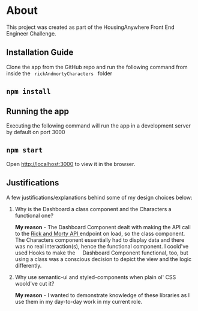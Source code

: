 # About

This project was created as part of the HousingAnywhere Front End Engineer Challenge.

## Installation Guide

Clone the app from the GitHub repo and run the following command from inside the <code> rickAndmortyCharacters </code> folder

## `npm install`

## Running the app

Executing the following command will run the app in a development server by default on port 3000

## `npm start`

Open [http://localhost:3000](http://localhost:3000) to view it in the browser.

## Justifications

A few justifications/explanations behind some of my design choices below:

<ol>

<li>
Why is the Dashboard a class component and the Characters a functional one?

<b>My reason</b> - The Dashboard Component dealt with making the API call to the <a href="https://rickandmortyapi.com/"> Rick and Morty API <a/> endpoint on load, so the class component. The Characters component essentially had to display data and there was no real interaction(s), hence the functional component. I coold've used Hooks to make the     Dashboard Component functional, too, but using a class was a conscious decision to depict the view and the logic differently.

</li>

<li>
Why use semantic-ui and styled-components when plain ol' CSS woold've cut it?

<b>My reason</b> - I wanted to demonstrate knowledge of these libraries as I use them in my day-to-day work in my current role.

</li>
</ol>
